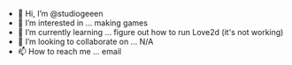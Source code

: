 - 👋 Hi, I’m @studiogeeen
- 👀 I’m interested in ... making games
- 🌱 I’m currently learning ... figure out how to run Love2d (it's not working)
- 💞️ I’m looking to collaborate on ... N/A
- 📫 How to reach me ... email

<!---
studiogeeen/studiogeeen is a ✨ special ✨ repository because its `README.md` (this file) appears on your GitHub profile.
You can click the Preview link to take a look at your changes.
--->
